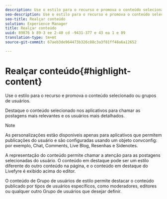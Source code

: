 ```yaml
---
description: Use o estilo para o recurso e promova o conteúdo selecionado ou grupos de usuários.
seo-description: Use o estilo para o recurso e promova o conteúdo selecionado ou grupos de usuários.
seo-title: Realçar conteúdo
solution: Experience Manager
title: Realçar conteúdo
uuid: 89876 b 89-3 ee 2-40 cd -9431-377 e 43 ea 1 e 89
translation-type: tm+mt
source-git-commit: 67aeb3de964473b326c88c3a3f81ff48a6a12652

---
```



# Realçar conteúdo{#highlight-content}

Use o estilo para o recurso e promova o conteúdo selecionado ou grupos de usuários.

Destaque o conteúdo selecionado nos aplicativos para chamar as postagens mais relevantes e os usuários mais detalhados.

>[!NOTE]
>
>As personalizações estão disponíveis apenas para aplicativos que permitem publicações do usuário e são configuradas usando um objeto convconfig: por exemplo, Chat, Comments, Live Blog, Resenhas e Sidenotes.

A representação do conteúdo permite chamar a atenção para as postagens selecionadas do usuário. O conteúdo em destaque pode ser um estilo diferente do outro conteúdo na página, e o conteúdo em destaque do Livefyre é exibido acima do editor.

O conteúdo de Grupo de usuários de estilo permite destacar o conteúdo publicado por tipos de usuários específicos, como moderadores, editores ou qualquer outro Grupo de usuários que desejar definir.

